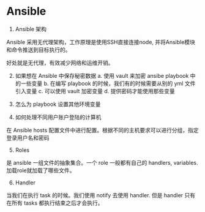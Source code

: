 # Ansible

1. Ansible 架构

Ansible 采用无代理架构，工作原理是使用SSH直接连接node, 并将Ansible模块和命令推送到目标执行的。

好处就是无代理，有效减少网络和运维开销。

2. 如果想在 Ansible 中保存秘密数据
    a. 使用 vault 来加密 ansibe playbook 中的一些变量
    b. 在编写 playbook 的时候，我们有的时候需要从别的 yml 文件引入变量
    c. 可以使用 vault 加密变量
    d. 提供密码才能使用那些变量

3. 怎么为 playbook 设置其他环境变量

4. 如何处理不同用户账户登陆的计算机

在 Ansible hosts 配置文件中进行配置。根据不同的主机要求可以进行分组，指定登录用户名和密码

5. Roles

是 ansible 一组文件的抽象集合。一个 role 一般都有自己的 handlers, variables. 加载role就加载了哪些文件。

6. Handler

当我们在执行 task 的时候。我们使用 notify 去使用 handler. 但是 handler 只有在所有 tasks 都执行结束之后才会执行。
